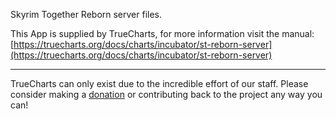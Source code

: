 Skyrim Together Reborn server files.

This App is supplied by TrueCharts, for more information visit the manual: [https://truecharts.org/docs/charts/incubator/st-reborn-server](https://truecharts.org/docs/charts/incubator/st-reborn-server)

---

TrueCharts can only exist due to the incredible effort of our staff.
Please consider making a [donation](https://truecharts.org/docs/about/sponsor) or contributing back to the project any way you can!
